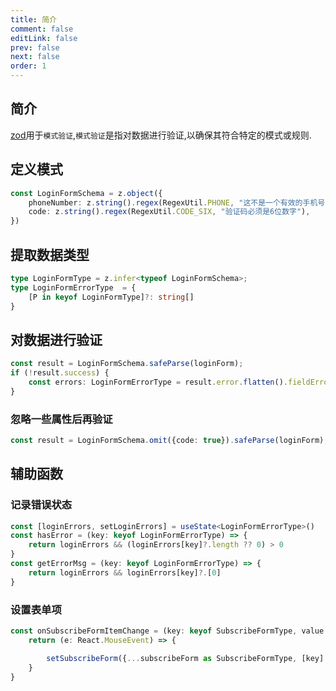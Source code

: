 ```yaml
---
title: 简介
comment: false
editLink: false
prev: false
next: false
order: 1
---
```



## 简介

[zod](https://www.npmjs.com/package/zod)用于`模式验证`,`模式验证`是指对数据进行验证,以确保其符合特定的模式或规则.

## 定义模式

```ts
const LoginFormSchema = z.object({
    phoneNumber: z.string().regex(RegexUtil.PHONE, "这不是一个有效的手机号"),
    code: z.string().regex(RegexUtil.CODE_SIX, "验证码必须是6位数字"),
})
```

## 提取数据类型

```ts
type LoginFormType = z.infer<typeof LoginFormSchema>;
type LoginFormErrorType  = {
    [P in keyof LoginFormType]?: string[]
}
```

## 对数据进行验证

```ts
const result = LoginFormSchema.safeParse(loginForm);
if (!result.success) {
    const errors: LoginFormErrorType = result.error.flatten().fieldErrors
}
```

### 忽略一些属性后再验证

```ts
const result = LoginFormSchema.omit({code: true}).safeParse(loginForm);
```


## 辅助函数

### 记录错误状态

```ts
const [loginErrors, setLoginErrors] = useState<LoginFormErrorType>()
const hasError = (key: keyof LoginFormErrorType) => {
    return loginErrors && (loginErrors[key]?.length ?? 0) > 0
}
const getErrorMsg = (key: keyof LoginFormErrorType) => {
    return loginErrors && loginErrors[key]?.[0]
}
```

### 设置表单项

```ts
const onSubscribeFormItemChange = (key: keyof SubscribeFormType, value: any) => {
    return (e: React.MouseEvent) => {

        setSubscribeForm({...subscribeForm as SubscribeFormType, [key]: value})
    }
}
```
